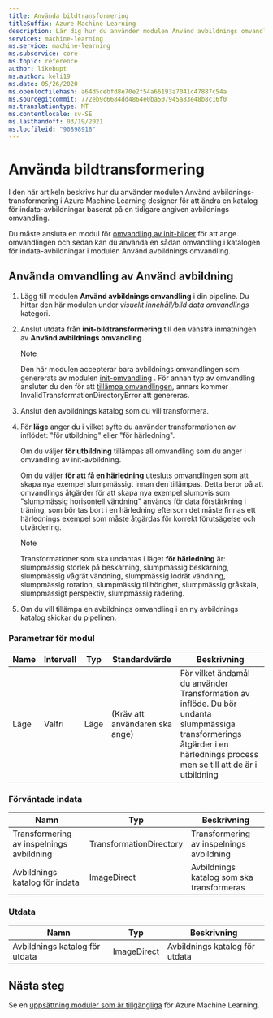 ```yaml
---
title: Använda bildtransformering
titleSuffix: Azure Machine Learning
description: Lär dig hur du använder modulen Använd avbildnings omvandling för att tillämpa en avbildnings omvandling till en avbildnings katalog.
services: machine-learning
ms.service: machine-learning
ms.subservice: core
ms.topic: reference
author: likebupt
ms.author: keli19
ms.date: 05/26/2020
ms.openlocfilehash: a64d5cebfd8e70e2f54a66193a7041c47887c54a
ms.sourcegitcommit: 772eb9c6684dd4864e0ba507945a83e48b8c16f0
ms.translationtype: MT
ms.contentlocale: sv-SE
ms.lasthandoff: 03/19/2021
ms.locfileid: "90898918"
---
```

# <a name="apply-image-transformation"></a>Använda bildtransformering 

I den här artikeln beskrivs hur du använder modulen Använd avbildnings-transformering i Azure Machine Learning designer för att ändra en katalog för indata-avbildningar baserat på en tidigare angiven avbildnings omvandling.  

Du måste ansluta en modul för [omvandling av init-bilder](init-image-transformation.md) för att ange omvandlingen och sedan kan du använda en sådan omvandling i katalogen för indata-avbildningar i modulen Använd avbildnings omvandling.

## <a name="how-to-use-apply-image-transformation"></a>Använda omvandling av Använd avbildning  

1. Lägg till modulen **Använd avbildnings omvandling** i din pipeline. Du hittar den här modulen under *visuellt innehåll/bild data omvandlings* kategori. 

2. Anslut utdata från **init-bildtransformering** till den vänstra inmatningen av **Använd avbildnings omvandling**.

     > [!NOTE]
     > Den här modulen accepterar bara avbildnings omvandlingen som genererats av modulen [init-omvandling](init-image-transformation.md) . För annan typ av omvandling ansluter du den för att [tillämpa omvandlingen](apply-transformation.md), annars kommer InvalidTransformationDirectoryError att genereras.


3. Anslut den avbildnings katalog som du vill transformera.

4. För **läge** anger du i vilket syfte du använder transformationen av inflödet: "för utbildning" eller "för härledning". 

   Om du väljer **för utbildning** tillämpas all omvandling som du anger i omvandling av init-avbildning.

   Om du väljer **för att få en härledning** utesluts omvandlingen som att skapa nya exempel slumpmässigt innan den tillämpas. Detta beror på att omvandlings åtgärder för att skapa nya exempel slumpvis som "slumpmässig horisontell vändning" används för data förstärkning i träning, som bör tas bort i en härledning eftersom det måste finnas ett härlednings exempel som måste åtgärdas för korrekt förutsägelse och utvärdering.

   > [!NOTE]
   > Transformationer som ska undantas i läget **för härledning** är: slumpmässig storlek på beskärning, slumpmässig beskärning, slumpmässig vågrät vändning, slumpmässig lodrät vändning, slumpmässig rotation, slumpmässig tillhörighet, slumpmässig gråskala, slumpmässigt perspektiv, slumpmässig radering.

5. Om du vill tillämpa en avbildnings omvandling i en ny avbildnings katalog skickar du pipelinen.  

### <a name="module-parameters"></a>Parametrar för modul

| Name | Intervall | Typ | Standardvärde                   | Beskrivning                              |
| ---- | ----- | ---- | ------------------------- | ---------------------------------------- |
| Läge | Valfri   | Läge | (Kräv att användaren ska ange) | För vilket ändamål du använder Transformation av inflöde. Du bör undanta slumpmässiga transformerings åtgärder i en härlednings process men se till att de är i utbildning |

### <a name="expected-inputs"></a>Förväntade indata  

| Namn                       | Typ                    | Beskrivning                       |
| -------------------------- | ----------------------- | --------------------------------- |
| Transformering av inspelnings avbildning | TransformationDirectory | Transformering av inspelnings avbildning        |
| Avbildnings katalog för indata      | ImageDirect          | Avbildnings katalog som ska transformeras |

### <a name="outputs"></a>Utdata  

| Namn                   | Typ           | Beskrivning            |
| ---------------------- | -------------- | ---------------------- |
| Avbildnings katalog för utdata | ImageDirect | Avbildnings katalog för utdata |

## <a name="next-steps"></a>Nästa steg

Se en [uppsättning moduler som är tillgängliga](module-reference.md) för Azure Machine Learning. 
